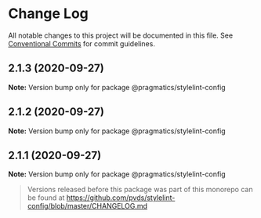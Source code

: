 # Change Log

All notable changes to this project will be documented in this file.
See [Conventional Commits](https://conventionalcommits.org) for commit guidelines.

## 2.1.3 (2020-09-27)

**Note:** Version bump only for package @pragmatics/stylelint-config





## 2.1.2 (2020-09-27)

**Note:** Version bump only for package @pragmatics/stylelint-config





## 2.1.1 (2020-09-27)

**Note:** Version bump only for package @pragmatics/stylelint-config





> Versions released before this package was part of this monorepo
> can be found at https://github.com/pvds/stylelint-config/blob/master/CHANGELOG.md
